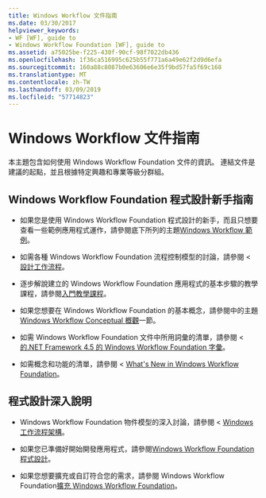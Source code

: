 ```yaml
---
title: Windows Workflow 文件指南
ms.date: 03/30/2017
helpviewer_keywords:
- WF [WF], guide to
- Windows Workflow Foundation [WF], guide to
ms.assetid: a75025be-f225-430f-90cf-98f7022db436
ms.openlocfilehash: 1f36ca516995c625b55f771a6a49e62f2d9d6efa
ms.sourcegitcommit: 160a88c8087b0e63606e6e35f9bd57fa5f69c168
ms.translationtype: MT
ms.contentlocale: zh-TW
ms.lasthandoff: 03/09/2019
ms.locfileid: "57714823"
---
```

# <a name="guide-to-the-windows-workflow-documentation"></a>Windows Workflow 文件指南
本主題包含如何使用 Windows Workflow Foundation 文件的資訊。 連結文件是建議的起點，並且根據特定興趣和專業等級分群組。  
  
## <a name="new-to-windows-workflow-foundation-programming"></a>Windows Workflow Foundation 程式設計新手指南  
  
-   如果您是使用 Windows Workflow Foundation 程式設計的新手，而且只想要查看一些範例應用程式運作，請參閱底下所列的主題[Windows Workflow 範例](./samples/index.md)。  
  
-   如需各種 Windows Workflow Foundation 流程控制模型的討論，請參閱 <<c0> [ 設計工作流程](designing-workflows.md)。  
  
-   逐步解說建立的 Windows Workflow Foundation 應用程式的基本步驟的教學課程，請參閱[入門教學課程](getting-started-tutorial.md)。  
  
-   如果您想要在 Windows Workflow Foundation 的基本概念，請參閱中的主題[Windows Workflow Conceptual 概觀](conceptual-overview.md)一節。  
  
-   如需 Windows Workflow Foundation 文件中所用詞彙的清單，請參閱 <<c0> [ 的.NET Framework 4.5 的 Windows Workflow Foundation 字彙](glossary.md)。  
  
-   如需概念和功能的清單，請參閱 < [What's New in Windows Workflow Foundation](whats-new.md)。  
  
## <a name="programming-in-depth"></a>程式設計深入說明  
  
-   Windows Workflow Foundation 物件模型的深入討論，請參閱 < [Windows 工作流程架構](architecture.md)。  
  
-   如果您已準備好開始開發應用程式，請參閱[Windows Workflow Foundation 程式設計](programming.md)。  
  
-   如果您想要擴充或自訂符合您的需求，請參閱 Windows Workflow Foundation[擴充 Windows Workflow Foundation](extend.md)。
